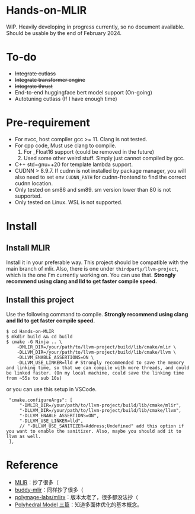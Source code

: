 # Hands-on-MLIR

WIP. Heavily developing in progress currently, so no document available. Should be usable by the end of February 2024.

# To-do

+ ~~Integrate cutlass~~
+ ~~Integrate transformer engine~~
+ ~~Integrate thrust~~
+ End-to-end huggingface bert model support (On-going)
+ Autotuning cutlass (If I have enough time)

# Pre-requirement

+ For nvcc, host compiler gcc >= 11. Clang is not tested.
+ For cpp code, Must use clang to compile.
    1. For _Float16 support (could be removed in the future)
    2. Used some other weird stuff. Simply just cannot compiled by gcc.
+ C++ std=gnu++20 for template lambda support.
+ CUDNN > 8.9.7. If cudnn is not installed by package manager, you will also need to set env `CUDNN_PATH` for cudnn-frontend to find the correct cudnn location.
+ Only tested on sm86 and sm89. sm version lower than 80 is not supported.
+ Only tested on Linux. WSL is not supported.

# Install

## Install MLIR

Install it in your preferable way. This project should be compatible with the main branch of mlir. Also, there is one under `thirdparty/llvm-project`, which is the one I'm currently working on. You can use that.  **Strongly recommend using clang and lld to get faster compile speed.**

## Install this project

Use the following command to compile. **Strongly recommend using clang and lld to get faster compile speed.**

```
$ cd Hands-on-MLIR
$ mkdir build && cd build
$ cmake -G Ninja .. \
    -DMLIR_DIR=/your/path/to/llvm-project/build/lib/cmake/mlir \
    -DLLVM_DIR=/your/path/to/llvm-project/build/lib/cmake/llvm \
    -DLLVM_ENABLE_ASSERTIONS=ON \
    -DLLVM_USE_LINKER=lld # Strongly recommended to save the memory and linking time, so that we can compile with more threads, and could be linked faster. (On my local machine, could save the linking time from ~55s to sub 10s)
```

or you can use this setup in VSCode.

```
 "cmake.configureArgs": [
     "-DMLIR_DIR=/your/path/to/llvm-project/build/lib/cmake/mlir",
     "-DLLVM_DIR=/your/path/to/llvm-project/build/lib/cmake/llvm",
     "-DLLVM_ENABLE_ASSERTIONS=ON",
     "-DLLVM_USE_LINKER=lld",
     // "-DLLVM_USE_SANITIZER=Address;Undefined" add this option if you want to enable the sanitizer. Also, maybe you should add it to llvm as well.
 ],
```

# Reference

+ [MLIR](https://github.com/llvm/llvm-project/)：抄了很多（
+ [buddy-mlir](https://github.com/buddy-compiler/buddy-mlir)：同样抄了很多（
+ [polymage-labs/mlirx](https://github.com/polymage-labs/mlirx)：版本太老了，很多都没法抄（
+ [Polyhedral Model 三篇](https://mp.weixin.qq.com/s?__biz=MzI3MDQ2MjA3OA==&mid=2247485130&idx=1&sn=a5773bf17e6854d1238b035366641bcc&chksm=ead1fbdbdda672cdf9b2480a431cef85e4d377d07f8c586a932adabd50656cbdcd7d891156bf&mpshare=1&scene=1&srcid=&sharer_sharetime=1569677798809&sharer_shareid=b33ef36fa0caf5cb82e76916516aa7df#rd)：知道多面体优化的基本概念。
